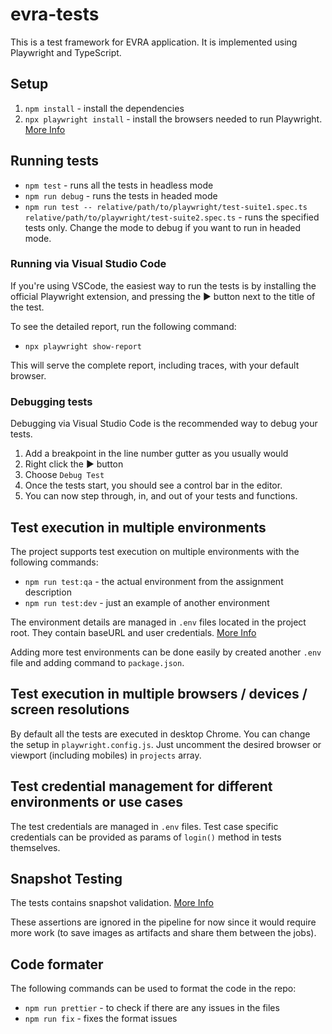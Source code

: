 # evra-tests

This is a test framework for EVRA application. It is implemented using Playwright and TypeScript.

## Setup

1. `npm install` - install the dependencies
2. `npx playwright install` - install the browsers needed to run Playwright. [More Info](https://playwright.dev/docs/browsers#install-browsers)

## Running tests

- `npm test` - runs all the tests in headless mode
- `npm run debug` - runs the tests in headed mode
- `npm run test -- relative/path/to/playwright/test-suite1.spec.ts relative/path/to/playwright/test-suite2.spec.ts` - runs the specified tests only. Change the mode to debug if you want to run in headed mode.

### Running via Visual Studio Code

If you're using VSCode, the easiest way to run the tests is by installing the official Playwright extension, and pressing the ▶️ button next to the title of the test.

To see the detailed report, run the following command:

- `npx playwright show-report`

This will serve the complete report, including traces, with your default browser.

### Debugging tests

Debugging via Visual Studio Code is the recommended way to debug your tests.

1. Add a breakpoint in the line number gutter as you usually would
2. Right click the ▶️ button
3. Choose `Debug Test`
4. Once the tests start, you should see a control bar in the editor.
5. You can now step through, in, and out of your tests and functions.

## Test execution in multiple environments

The project supports test execution on multiple environments with the following commands:

- `npm run test:qa` - the actual environment from the assignment description
- `npm run test:dev` - just an example of another environment

The environment details are managed in `.env` files located in the project root. They contain baseURL and user credentials. [More Info](https://www.npmjs.com/package/dotenv)

Adding more test environments can be done easily by created another `.env` file and adding command to `package.json`.

## Test execution in multiple browsers / devices / screen resolutions

By default all the tests are executed in desktop Chrome.
You can change the setup in `playwright.config.js`. Just uncomment the desired browser or viewport (including mobiles) in `projects` array.

## Test credential management for different environments or use cases

The test credentials are managed in `.env` files.
Test case specific credentials can be provided as params of `login()` method in tests themselves.

## Snapshot Testing

The tests contains snapshot validation. [More Info](https://playwright.dev/docs/test-snapshots)

These assertions are ignored in the pipeline for now since it would require more work (to save images as artifacts and share them between the jobs).

## Code formater

The following commands can be used to format the code in the repo:

- `npm run prettier` - to check if there are any issues in the files
- `npm run fix` - fixes the format issues
